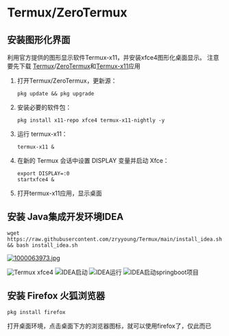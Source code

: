 # Termux/ZeroTermux
## 安装图形化界面
利用官方提供的图形显示软件Termux-x11，并安装xfce4图形化桌面显示。
注意要先下载 [Termux](https://github.com/termux/termux-app/releases)/[ZeroTermux](https://od.ixcmstudio.cn/repository/main/ZeroTermux/)和[Termux-x11](https://github.com/termux/termux-x11/releases)应用

1. 打开Termux/ZeroTermux，更新源：

   ```
   pkg update && pkg upgrade
   ```
   
2. 安装必要的软件包：

   ```
   pkg install x11-repo xfce4 termux-x11-nightly -y   
   ```

3. 运行 termux-x11：

   ```
   termux-x11 &
   ```

4. 在新的 Termux 会话中设置 DISPLAY 变量并启动 Xfce：

   ```
   export DISPLAY=:0
   startxfce4 &
   ```
   
5. 打开termux-x11应用，显示桌面

## 安装 Java集成开发环境IDEA

   ```
   wget https://raw.githubusercontent.com/zryyoung/Termux/main/install_idea.sh && bash install_idea.sh
   ```

[![1000063973.jpg](https://img.qovv.cn/2024/05/10/663dfa6627b94.jpg)](https://img.qovv.cn/2024/05/10/663dfa6627b94.jpg)

![Termux xfce4](https://img.qovv.cn/2024/05/10/663df2489ddcb.jpg)
![IDEA启动](https://img.qovv.cn/2024/05/10/663df24898e6b.jpg)
![IDEA运行](https://img.qovv.cn/2024/05/10/663df2489fbfa.jpg)
![IDEA启动springboot项目](https://img.qovv.cn/2024/05/10/663df248912d1.jpg)

## 安装 Firefox 火狐浏览器

   ```
   pkg install firefox
   ```

打开桌面环境，点击桌面下方的浏览器图标，就可以使用firefox了，仅此而已



